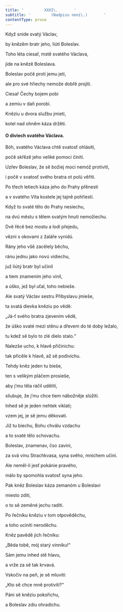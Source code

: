 ```yaml
---
title: '         XXXI\.       '
subtitle: '         (Nadpisu není\.)       '
contentType: prose
---
```


<section>

Když snide svatý Václav,

by knězěm bratr jeho, liútí Boleslav.

Toho léta ciesař, mstě svatého Václava,

jide na knězě Boleslava.

Boleslav počě proti jemu jeti,

ale pro své hřiechy nemože dobřě projiti.

Ciesař Čechy bojem pobi

a zemiu v daň porobi.

Kněziu u dvora službu jmieti,

kotel nad ohněm káza držěti.

#### O diviech svatého Václava.

Bóh, svatého Václava chtě svatosť ohlásiti,

počě skřězě jeho veliké pomoci činiti.

Uzřev Boleslav, že sě božiej moci nemóž protiviti,

i počě v svatosť svého bratra ot polú věřiti.

Po třech letiech káza jeho do Prahy přěnesti

a v svatého Víta kostele jej tajně pohřiesti.

Když to svaté tělo do Prahy nesiechu,

na dvú městu s tělem svatým hnuti nemožiechu.

Dvě řěcě bez mostu a lodí přejedu,

vězni s okovami z žaláře vynidú.

Rány jeho všě zacělely běchu,

ránu jednu jako novú vidiechu,

juž liútý bratr byl učinil

a tiem znamením jeho vinil,

a úško, jež byl uťal, toho nebieše.

Ale svatý Václav sestru Přibyslavu jmieše,

ta svatá dievka kněziu po vědě:

„Já-ť svého bratra zjevením vědě,

že úško svaté mezi stěnu a dřevem do té doby ležalo,

tu kdež sě bylo to zlé dielo stalo.“

Nalezše ucho, k hlavě přičinichu:

tak přicěle k hlavě, až sě podivichu.

Tehdy kněz jeden tu bieše,

ten s velikým pláčem prosieše,

aby j’mu těla ráčil uděliti,

sliubuje, že j’mu chce tiem nábožněje slúžiti.

Inhed sě je jeden nehtek viklati;

vzem jej, je sě jemu děkovati.

Již tu biechu, Bohu chválu vzdachu

a to svaté tělo schovachu.

Boleslav, znamenav, čso zavini,

za svá vinu Strachkvasa, syna svého, mnichem učini.

Ale neměl-li jesť pokánie pravého,

málo by spomohla svatosť syna jeho.

Pak kněz Boleslav káza zemanóm u Boleslavi

miesto zdíti,

o to sě zeměné jechu raditi.

Po řečníku kněziu v tom otpověděchu,

a toho uciniti neroděchu.

Kněz pavědě jich řečníku:

„Běda tobě, mój starý vinníku!“

Sám jemu inhed stě hlavu,

a vrže za sě tak krvavá.

Vskočiv na peň, je sě mluviti:

„Kto sě chce mně protiviti?“

Páni sě kněziu pokořichu,

a Boleslav zdiu ohradichu.

</section>
